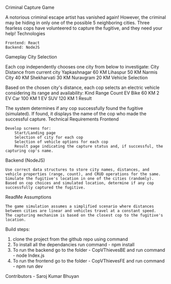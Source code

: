 Criminal Capture Game

A notorious criminal escape artist has vanished again! However, the criminal may be hiding in only one of the possible 5 neighboring cities. Three fearless cops have volunteered to capture the fugitive, and they need your help!
Technologies

    Frontend: React
    Backend: NodeJS

Gameplay
City Selection

Each cop independently chooses one city from below to investigate:
City	Distance from current city
Yapkashnagar	60 KM
Lihaspur	50 KM
Narmis City	40 KM
Shekharvati	30 KM
Nuravgram	20 KM
Vehicle Selection

Based on the chosen city's distance, each cop selects an electric vehicle considering its range and availability:
Kind	Range	Count
EV Bike	60 KM	2
EV Car	100 KM	1
EV SUV	120 KM	1
Result

The system determines if any cop successfully found the fugitive (simulated). If found, it displays the name of the cop who made the successful capture.
Technical Requirements
Frontend

    Develop screens for:
        Start/Landing page
        Selection of city for each cop
        Selection of vehicle options for each cop
        Result page indicating the capture status and, if successful, the capturing cop's name.

Backend (NodeJS)

    Use correct data structures to store city names, distances, and vehicle properties (range, count), and CRUD operations for the same.
    Simulate the fugitive's location in one of the cities (randomly).
    Based on cop choices and simulated location, determine if any cop successfully captured the fugitive.

ReadMe
Assumptions

    The game simulation assumes a simplified scenario where distances between cities are linear and vehicles travel at a constant speed.
    The capturing mechanism is based on the closest cop to the fugitive's location.

Build steps:

1. clone the project from the github repo using command
2. To install all the dependancies run command - npm install
3. To run the backend go to the folder - CopVThievesBE and run command - node Index.js
4. To run the frontend go to the folder - CopVThievesFE and run command - npm run dev

Contributors
	- Saroj Kumar Bhuyan
